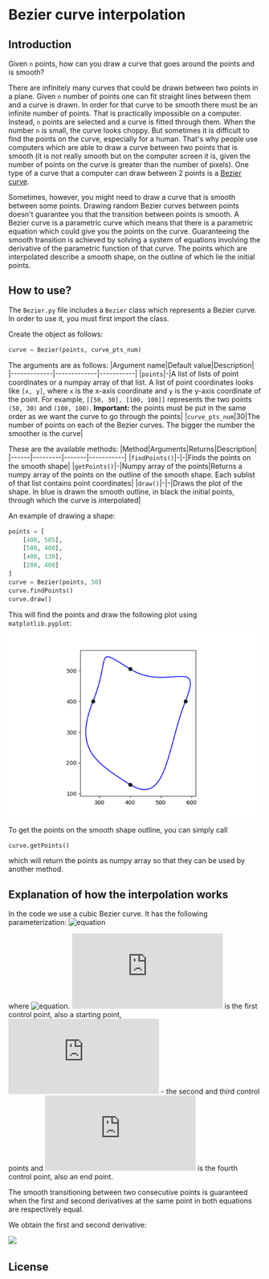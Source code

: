 # Bezier curve interpolation
## Introduction
Given `n` points, how can you draw a curve that goes around the points and is smooth?

There are infinitely many curves that could be drawn between two points in a plane. Given `n` number of points one can fit straight lines between them and a curve is drawn. In order for that curve to be smooth there must be an infinite number of points. That is practically impossible on a computer. Instead, `n` points are selected and a curve is fitted through them. When the number `n` is small, the curve looks choppy. But sometimes it is difficult to find the points on the curve, especially for a human. That's why people use computers which are able to draw a curve between two points that is smooth (it is not really smooth but on the computer screen it is, given the number of points on the curve is greater than the number of pixels). One type of a curve that a computer can draw between 2 points is a [Bezier curve](https://en.wikipedia.org/wiki/B%C3%A9zier_curve).

Sometimes, however, you might need to draw a curve that is smooth between some points. Drawing random Bezier curves between points doesn't guarantee you that the transition between points is smooth. A Bezier curve is a parametric curve which means that there is a parametric equation which could give you the points on the curve. Guaranteeing the smooth transition is achieved by solving a system of equations involving the derivative of the parametric function of that curve. The points which are interpolated describe a smooth shape, on the outline of which lie the initial points.

## How to use?
The `Bezier.py` file includes a `Bezier` class which represents a Bezier curve. In order to use it, you must first import the class.

Create the object as follows:
```python
curve = Bezier(points, curve_pts_num)
```
The arguments are as follows:
|Argument name|Default value|Description|
|-------------|-------------|-----------|
|`points`|-|A list of lists of point coordinates or a numpay array of that list. A list of point coordinates looks like `[x, y]`, where `x` is the x-axis coordinate and `y` is the y-axis coordinate of the point. For example, `[[50, 30], [100, 100]]` represents the two points `(50, 30)` and `(100, 100)`. **Important:** the points must be put in the same order as we want the curve to go through the points|
|`curve_pts_num`|30|The number of points on each of the Bezier curves. The bigger the number the smoother is the curve|

These are the available methods:
|Method|Arguments|Returns|Description|
|------|---------|-------|-----------|
|`findPoints()`|-|-|Finds the points on the smooth shape|
|`getPoints()`|-|Numpy array of the points|Returns a numpy array of the points on the outline of the smooth shape. Each sublist of that list contains point coordinates|
|`draw()`|-|-|Draws the plot of the shape. In blue is drawn the smooth outline, in black the initial points, through which the curve is interpolated|

An example of drawing a shape:
```python
points = [
    [400, 505],
    [580, 400],
    [400, 130],
    [280, 400]
]
curve = Bezier(points, 50)
curve.findPoints()
curve.draw()
```
This will find the points and draw the following plot using `matplotlib.pyplot`:
![Figure of the example plot](https://github.com/thestarvanisher/bezier_curve_interpolation/blob/main/figure.png "Example plot")

To get the points on the smooth shape outline, you can simply call
```python
curve.getPoints()
```
which will return the points as numpy array so that they can be used by another method.

## Explanation of how the interpolation works
In the code we use a cubic Bezier curve. It has the following parameterization:
![equation](https://latex.codecogs.com/svg.latex?B(t)&space;=&space;(1-t)^3P_0&space;&plus;&space;3(1-t)^2tP_1&space;&plus;&space;3(1-t)t^2P_2&space;&plus;&space;t^3P_3)

where ![equation](https://latex.codecogs.com/svg.latex?0&space;\leq&space;t&space;\leq&space;1). ![equation](https://latex.codecogs.com/svg.latex?P_0) is the first control point, also a starting point, ![equation](https://latex.codecogs.com/svg.latex?P_1,&space;P_2) - the second and third control points and ![equation](https://latex.codecogs.com/svg.latex?P_3) is the fourth control point, also an end point.

The smooth transitioning between two consecutive points is guaranteed when the first and second derivatives at the same point in both equations are respectively equal.

We obtain the first and second derivative:
<!-- $$
B'(t) = 3(1-t)^2(P_1-P_0)+6(1-t)t(P_2-P_1)+3t^2(P_3-P_2)
$$ --> 

<div><img src="https://render.githubusercontent.com/render/math?math=B'(t)%20%3D%203(1-t)%5E2(P_1-P_0)%2B6(1-t)t(P_2-P_1)%2B3t%5E2(P_3-P_2)%0D"></div>

## License

